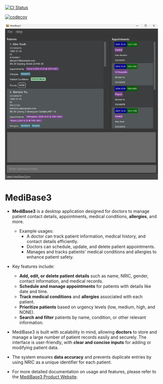[![CI Status](https://github.com/se-edu/addressbook-level3/workflows/Java%20CI/badge.svg)](https://github.com/se-edu/addressbook-level3/actions)

[![codecov](https://codecov.io/gh/AY2425S1-CS2103T-F12-3/tp/graph/badge.svg?token=HSIAMD7AYQ)](https://codecov.io/gh/AY2425S1-CS2103T-F12-3/tp)

![Ui](docs/images/medibase3Ui.png)

# MediBase3

* **MediBase3** is a desktop application designed for doctors to manage patient contact details, appointments, medical conditions, **allergies**, and more.
  * Example usages:
    * A doctor can track patient information, medical history, and contact details efficiently.
    * Doctors can schedule, update, and delete patient appointments.
    * Manages and tracks patients' medical conditions and allergies to enhance patient safety.

* Key features include:
  * **Add, edit, or delete patient details** such as name, NRIC, gender, contact information, and medical records.
  * **Schedule and manage appointments** for patients with details like date and time.
  * **Track medical conditions** and **allergies** associated with each patient.
  * **Prioritize patients** based on urgency levels (low, medium, high, and NONE).
  * **Search and filter** patients by name, condition, or other relevant information.

* MediBase3 is built with scalability in mind, allowing **doctors** to store and manage a large number of patient records easily and securely. The interface is user-friendly, with **clear and concise inputs** for adding or modifying patient data.

* The system ensures **data accuracy** and prevents duplicate entries by using NRIC as a unique identifier for each patient.

* For more detailed documentation on usage and features, please refer to the [MediBase3 Product Website](https://ay2425s1-cs2103t-f12-3.github.io/tp/).
